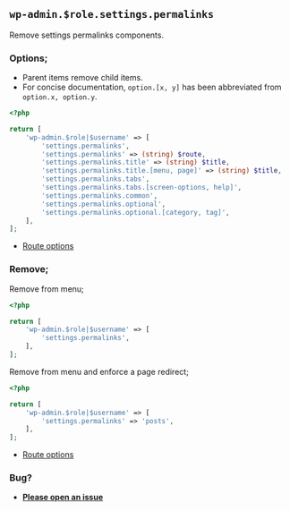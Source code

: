 ## `wp-admin.$role.settings.permalinks`

Remove settings permalinks components.

### Options;

* Parent items remove child items. 
* For concise documentation, `option.[x, y]` has been abbreviated from `option.x, option.y`.

```php
<?php

return [
    'wp-admin.$role|$username' => [
        'settings.permalinks',
        'settings.permalinks' => (string) $route,
        'settings.permalinks.title' => (string) $title,
        'settings.permalinks.title.[menu, page]' => (string) $title,
        'settings.permalinks.tabs',
        'settings.permalinks.tabs.[screen-options, help]',
        'settings.permalinks.common',
        'settings.permalinks.optional',
        'settings.permalinks.optional.[category, tag]',
    ],
];
```

* [Route options](../route-options.md)

### Remove;

Remove from menu;

```php
<?php

return [
    'wp-admin.$role|$username' => [
        'settings.permalinks',
    ],
];
```

Remove from menu and enforce a page redirect;

```php
<?php

return [
    'wp-admin.$role|$username' => [
        'settings.permalinks' => 'posts',
    ],
];
```

* [Route options](../route-options.md)

### Bug?

* **[Please open an issue](https://github.com/soberwp/intervention/issues/new?title=[wp-admin.settings.permalinks]&labels=bug&assignees=darrenjacoby)**
